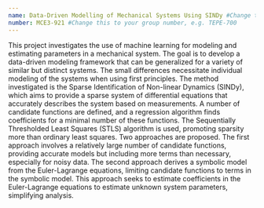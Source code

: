 ```yaml
---
name: Data-Driven Modelling of Mechanical Systems Using SINDy #Change this to the name of your presentation
number: MCE3-921 #Change this to your group number, e.g. TEPE-700
---
```

This project investigates the use of machine learning for modeling and estimating parameters in a mechanical system. The goal is to develop a data-driven modeling framework that can be generalized for a variety of similar but distinct systems. The small differences necessitate individual modeling of the systems when using first principles. The method investigated is the Sparse Identification of Non-linear Dynamics (SINDy), which aims to provide a sparse system of differential equations that accurately describes the system based on measurements. A number of candidate functions are defined, and a regression algorithm finds coefficients for a minimal number of these functions. The Sequentially Thresholded Least Squares (STLS) algorithm is used, promoting sparsity more than ordinary least squares. Two approaches are proposed. The first approach involves a relatively large number of candidate functions, providing accurate models but including more terms than necessary, especially for noisy data. The second approach derives a symbolic model from the Euler-Lagrange equations, limiting candidate functions to terms in the symbolic model. This approach seeks to estimate coefficients in the Euler-Lagrange equations to estimate unknown system parameters, simplifying analysis.